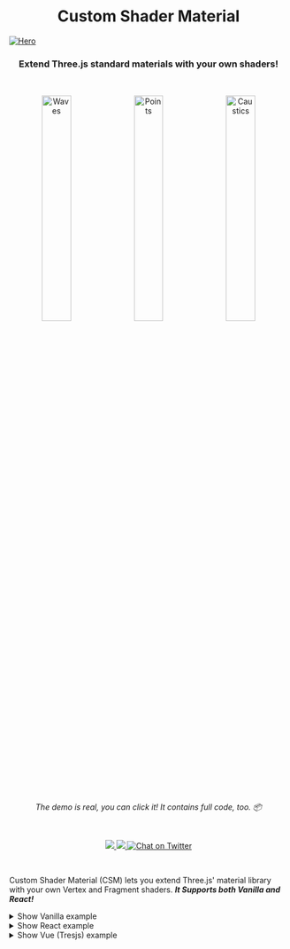 <h1 align="center">Custom Shader Material</h1>

<a href="https://codesandbox.io/s/github/FarazzShaikh/THREE-CustomShaderMaterial/tree/main/examples/hero" target="_blank"><img  src="https://raw.githubusercontent.com/FarazzShaikh/THREE-CustomShaderMaterial/main/examples/hero/thumbnail.png" alt="Hero" /></a>

<h3 align="center">Extend Three.js standard materials with your own shaders!</h3>

<br>

<p align="center">
  <a href="https://codesandbox.io/s/github/FarazzShaikh/THREE-CustomShaderMaterial/tree/main/examples/waves" target="_blank"><img width="32.3%" src="https://raw.githubusercontent.com/FarazzShaikh/THREE-CustomShaderMaterial/main/examples/waves/thumbnail.png" alt="Waves" /></a>
   <a href="https://codesandbox.io/s/github/FarazzShaikh/THREE-CustomShaderMaterial/tree/main/examples/points" target="_blank"><img width="32.3%" src="https://raw.githubusercontent.com/FarazzShaikh/THREE-CustomShaderMaterial/main/examples/points/thumbnail.png" alt="Points" /></a>
  <a href="https://codesandbox.io/s/github/FarazzShaikh/THREE-CustomShaderMaterial/tree/main/examples/caustics" target="_blank"><img width="32.3%" src="https://raw.githubusercontent.com/FarazzShaikh/THREE-CustomShaderMaterial/main/examples/caustics/thumbnail.png" alt="Caustics" /></a>
</p>
</p>
<p align="middle">
  <i>The demo is real, you can click it! It contains full code, too. 📦</i>
</p>
<br />

<p align="center">
  <a href="https://www.npmjs.com/package/three-custom-shader-material" target="_blank">
    <img src="https://img.shields.io/npm/v/three-custom-shader-material.svg?style=for-the-badge&colorA=000000&colorB=000000" />
  </a>
  <a href="https://www.npmjs.com/package/three-custom-shader-material" target="_blank">
    <img src="https://img.shields.io/npm/dt/three-custom-shader-material?style=for-the-badge&colorA=000000&colorB=000000" />
  </a>
  <a href="https://twitter.com/CantBeFaraz" target="_blank">
    <img src="https://img.shields.io/twitter/follow/CantBeFaraz?label=%40CantBeFaraz&style=for-the-badge&colorA=000000&colorB=000000&logo=twitter&logoColor=000000" alt="Chat on Twitter">
  </a>
</p>

<br>

Custom Shader Material (CSM) lets you extend Three.js' material library with your own Vertex and Fragment shaders. **_It Supports both Vanilla and React!_**

<details>
  <summary>Show Vanilla example</summary>

```js
import CustomShaderMaterial from "three-custom-shader-material/vanilla";

function Box() {
  const geometry = new THREE.BoxGeometry();
  const material = new CustomShaderMaterial({
    baseMaterial: THREE.MeshPhysicalMaterial,
    vertexShader: /* glsl */ ` ... `,
    fragmentShader: /* glsl */ ` ... `,
    silent: true, // Disables the default warning if true
    uniforms: {
      uTime: {
        value: 0,
      },
    },
    flatShading: true,
    color: 0xff00ff,
  });

  return new THREE.Mesh(geometry, material);
}
```

</details>

<details >
  <summary>Show React example</summary>

```jsx
import CustomShaderMaterial from 'three-custom-shader-material'

function Cube() {
  const materialRef = useRef()

  useFrame((state) => {
    if (materialRef.current) {
      materialRef.current.uniforms.uTime.value = state.clock.elapsedTime
    }
  })

  return (
    <mesh>
      <boxGeometry />
      <CustomShaderMaterial
        ref={materialRef}
        baseMaterial={THREE.MeshPhysicalMaterial}
        vertexShader={/* glsl */ ` ... `}
        fragmentShader={/* glsl */ ` ... `}
        {/*silent parameter to true disables the default warning if needed*/}
        silent
        uniforms={{
          uTime: {
            value: 0,
          },
        }}
        flatShading
        color={0xff00ff}
        // ...
      />
    </mesh>
  )
}
```

</details>
<details>
  <summary>Show Vue (Tresjs) example</summary>

_You need to have installed [Cientos](https://cientos.tresjs.org/) pkg to use this component._

```vue
<script setup>
import { CustomShaderMaterial } from "@tresjs/cientos";
</script>
<template>
  <TresMesh>
    <TresTorusKnotGeometry :args="[1, 0.3, 512, 32]" />
    <CustomShaderMaterial
      :baseMaterial="THREE.MeshPhysicalMaterial"
      :vertexShader="yourGLSLVertex"
      :fragmentShader="yourGLSLFragment"
      :uniforms="yourUniforms"
      silent
    />
  </TresMesh>
</template>
```

</details>
